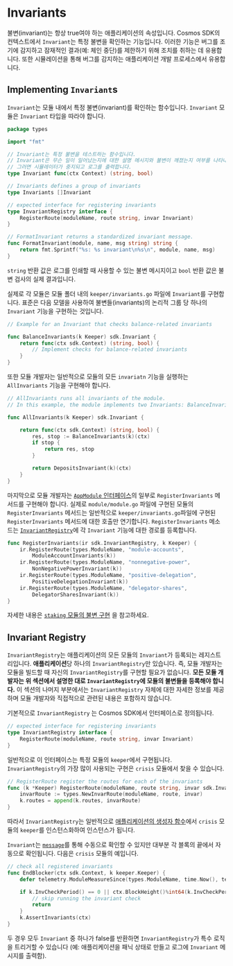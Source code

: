 # Invariants



불변(invariant)는 항상 true여야 하는 애플리케이션의 속성입니다. Cosmos SDK의 컨텍스트에서 `Invariant`는 특정 불변을 확인하는 기능입니다. 이러한 기능은 버그를 조기에 감지하고 잠재적인 결과(예: 체인 중단)를 제한하기 위해 조치를 취하는 데 유용합니다. 또한 시뮬레이션을 통해 버그를 감지하는 애플리케이션 개발 프로세스에서 유용합니다.



## Implementing `Invariant`s

`Invariant`는 모듈 내에서 특정 불변(invariant)를 확인하는 함수입니다. `Invariant` 모듈은 `Invariant` 타입을 따라야 합니다. 

```go
package types

import "fmt"

// Invariant는 특정 불변을 테스트하는 함수입니다.
// Invariant은 무슨 일이 일어났는지에 대한 설명 메시지와 불변이 깨졌는지 여부를 나타내는 불린(boolean)을 반환합니다.
// 그러면 시뮬레이터가 중지되고 로그를 출력합니다.
type Invariant func(ctx Context) (string, bool)

// Invariants defines a group of invariants
type Invariants []Invariant

// expected interface for registering invariants
type InvariantRegistry interface {
	RegisterRoute(moduleName, route string, invar Invariant)
}

// FormatInvariant returns a standardized invariant message.
func FormatInvariant(module, name, msg string) string {
	return fmt.Sprintf("%s: %s invariant\n%s\n", module, name, msg)
}

```



`string` 반환 값은 로그를 인쇄할 때 사용할 수 있는 불변 메시지이고 `bool` 반환 값은 불변 검사의 실제 결과입니다.

실제로 각 모듈은 모듈 폴더 내의 `keeper/invariants.go` 파일에 `Invariant`를 구현합니다. 표준은 다음 모델을 사용하여 불변들(invariants)의 논리적 그룹 당 하나의 `Invariant` 기능을 구현하는 것입니다.

```go
// Example for an Invariant that checks balance-related invariants

func BalanceInvariants(k Keeper) sdk.Invariant {
	return func(ctx sdk.Context) (string, bool) {
        // Implement checks for balance-related invariants
    }
}

```


또한 모듈 개발자는 일반적으로 모듈의 모든 `invariatn` 기능을 실행하는 `AllInvariants` 기능을 구현해야 합니다.

```go
// AllInvariants runs all invariants of the module.
// In this example, the module implements two Invariants: BalanceInvariants and DepositsInvariants

func AllInvariants(k Keeper) sdk.Invariant {

	return func(ctx sdk.Context) (string, bool) {
		res, stop := BalanceInvariants(k)(ctx)
		if stop {
			return res, stop
		}

		return DepositsInvariant(k)(ctx)
	}
}

```



마지막으로 모듈 개발자는 [`AppModule` 인터페이스](https://docs.cosmos.network/v0.46/building-modules/module-manager.html#appmodule)의 일부로 `RegisterInvariants` 메서드를 구현해야 합니다. 실제로 `module/module.go` 파일에 구현된 모듈의`RegisterInvariants` 메서드는 일반적으로 `keeper/invariants.go`파일에 구현된  `RegisterInvariants` 메서드에 대한 호출만 연기합니다. `RegisterInvariants` 메소드는 [`InvariantRegistry`](https://docs.cosmos.network/v0.46/building-modules/invariants.html#invariant-registry)에 각 `Invariant` 기능에 대한 경로를 등록합니다.

```go
func RegisterInvariants(ir sdk.InvariantRegistry, k Keeper) {
	ir.RegisterRoute(types.ModuleName, "module-accounts",
		ModuleAccountInvariants(k))
	ir.RegisterRoute(types.ModuleName, "nonnegative-power",
		NonNegativePowerInvariant(k))
	ir.RegisterRoute(types.ModuleName, "positive-delegation",
		PositiveDelegationInvariant(k))
	ir.RegisterRoute(types.ModuleName, "delegator-shares",
		DelegatorSharesInvariant(k))
}
```



자세한 내용은 [`staking` 모듈의 불변 구현](https://github.com/cosmos/cosmos-sdk/blob/v0.46.0-rc1/x/staking/keeper/invariants.go) 을 참고하세요.



## Invariant Registry



`InvariantRegistry`는 애플리케이션의 모든 모듈의 `Invariant`가 등록되는 레지스트리입니다. **애플리케이션**당 하나의 `InvariantRegistry`만 있습니다. 즉, 모듈 개발자는 모듈을 빌드할 때 자신의 `InvariantRegistry`를 구현할 필요가 없습니다. **모든 모듈 개발자는 위 섹션에서 설명한 대로 `InvariantRegistry`에 모듈의 불변들을 등록해야 합니다.** 이 섹션의 나머지 부분에서는 `InvariantRegistry` 자체에 대한 자세한 정보를 제공하며 모듈 개발자와 직접적으로 관련된 내용은 포함하지 않습니다.

기본적으로 `InvariantRegistry` 는 Cosmos SDK에서 인터페이스로 정의됩니다.

```go
// expected interface for registering invariants
type InvariantRegistry interface {
	RegisterRoute(moduleName, route string, invar Invariant)
}
```



일반적으로 이 인터페이스는 특정 모듈의 `keeper`에서 구현됩니다. `InvariantRegistry`의 가장 많이 사용되는 구현은 `crisis` 모듈에서 찾을 수 있습니다.

```go
// RegisterRoute register the routes for each of the invariants
func (k *Keeper) RegisterRoute(moduleName, route string, invar sdk.Invariant) {
	invarRoute := types.NewInvarRoute(moduleName, route, invar)
	k.routes = append(k.routes, invarRoute)
}	
```



따라서 `InvariantRegistry`는 일반적으로 [애플리케이션의 생성자 함수](https://docs.cosmos.network/v0.46/basics/app-anatomy.html#)에서 `crisis` 모듈의 `keeper`를 인스턴스화하여 인스턴스가 됩니다. 

`Invariant`는 [`message`](https://docs.cosmos.network/v0.46/building-modules/messages-and-queries.html)를 통해 수동으로 확인할 수 있지만 대부분 각 블록의 끝에서 자동으로 확인됩니다. 다음은 `crisis` 모듈의 예입니다.

```go
// check all registered invariants
func EndBlocker(ctx sdk.Context, k keeper.Keeper) {
	defer telemetry.ModuleMeasureSince(types.ModuleName, time.Now(), telemetry.MetricKeyEndBlocker)

	if k.InvCheckPeriod() == 0 || ctx.BlockHeight()%int64(k.InvCheckPeriod()) != 0 {
		// skip running the invariant check
		return
	}
	k.AssertInvariants(ctx)
}
```



두 경우 모두 `Invariant` 중 하나가 false를 반환하면 `InvariantRegistry`가 특수 로직을 트리거할 수 있습니다 (예: 애플리케이션을 패닉 상태로 만들고 로그에 `Invariant` 메시지를 출력함).



